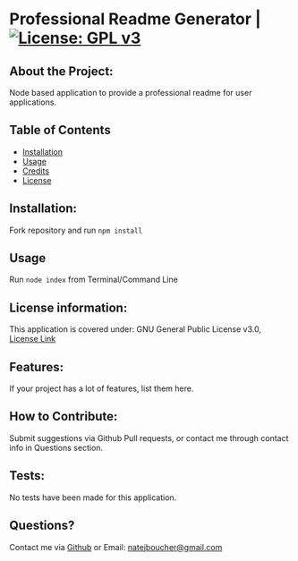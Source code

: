 
# Professional Readme Generator | [![License: GPL v3](https://img.shields.io/badge/License-GPLv3-blue.svg)](https://www.gnu.org/licenses/gpl-3.0)

## About the Project:
    
Node based application to provide a professional readme for user applications.
    
## Table of Contents
    
- [Installation](#installation)
- [Usage](#usage)
- [Credits](#credits)
- [License](#license)
    
## Installation:
    
Fork repository and run `npm install`
    
## Usage
    
Run `node index` from Terminal/Command Line 

## License information:
This application is covered under: GNU General Public License v3.0, [License Link](https://www.gnu.org/licenses/gpl-3.0.en.html)

    
## Features:
    
If your project has a lot of features, list them here.
    
## How to Contribute:
    
Submit suggestions via Github Pull requests, or contact me through contact info in Questions section.
    
## Tests:
    
No tests have been made for this application.
    
## Questions?
    
Contact me via [Github](https://github.com/natejboucher) or Email: <natejboucher@gmail.com>
